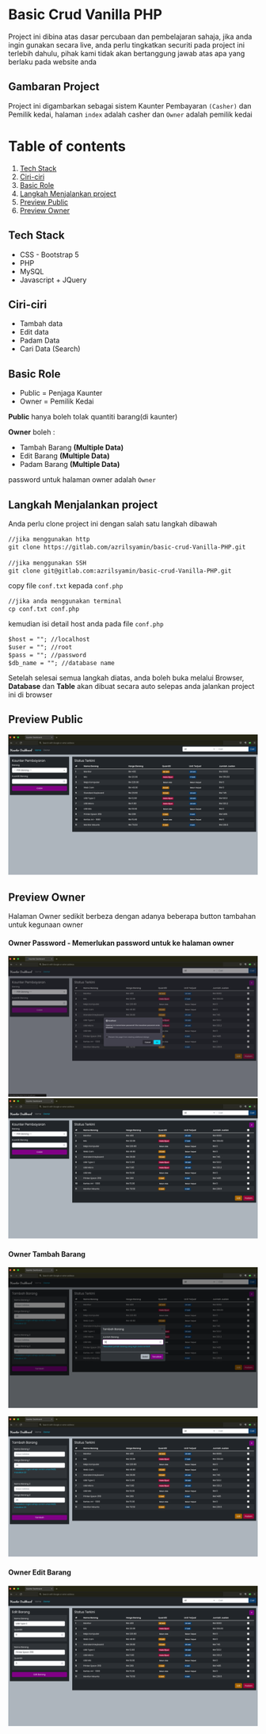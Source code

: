 
# Basic Crud Vanilla PHP 
Project ini dibina atas dasar percubaan dan pembelajaran sahaja, 
jika anda ingin gunakan secara live, anda perlu tingkatkan securiti pada project ini terlebih dahulu, 
pihak kami tidak akan bertanggung jawab atas apa yang berlaku pada website anda 

## Gambaran Project
Project ini digambarkan sebagai sistem Kaunter Pembayaran `(Casher)` dan Pemilik kedai, halaman `index` adalah casher dan `Owner` adalah pemilik kedai

 
# Table of contents  
1. [Tech Stack](#tech-stack)  
2. [Ciri-ciri ](#ciri-ciri)  
3. [Basic Role](#basic-role)  
4. [Langkah Menjalankan project](#langkah-menjalankan-project)
5. [Preview Public](#preview-public)
6. [Preview Owner](#preview-owner)

 
## Tech Stack    
- CSS - Bootstrap 5 
- PHP
- MySQL
- Javascript + JQuery

## Ciri-ciri  
- Tambah data  
- Edit data  
- Padam Data
- Cari Data (Search)

## Basic Role
- Public = Penjaga Kaunter
- Owner = Pemilik Kedai

**Public** hanya boleh tolak quantiti barang(di kaunter)

**Owner** boleh :
- Tambah Barang **(Multiple Data)**
- Edit Barang **(Multiple Data)**
- Padam Barang **(Multiple Data)**

password untuk halaman owner adalah `Owner`

## Langkah Menjalankan project
Anda perlu clone project ini dengan salah satu langkah dibawah
```
//jika menggunakan http
git clone https://gitlab.com/azrilsyamin/basic-crud-Vanilla-PHP.git

//jika menggunakan SSH
git clone git@gitlab.com:azrilsyamin/basic-crud-Vanilla-PHP.git
```

copy file `conf.txt` kepada `conf.php`
```
//jika anda menggunakan terminal 
cp conf.txt conf.php
```
kemudian isi detail host anda pada file `conf.php`
```
$host = ""; //localhost
$user = ""; //root
$pass = ""; //password
$db_name = ""; //database name
```
Setelah selesai semua langkah diatas, 
anda boleh buka melalui Browser, 
**Database** dan **Table** akan dibuat secara auto selepas anda jalankan project ini di browser

## Preview Public 
![App Screenshot](asset/img/screenshoot/public.png)  

## Preview Owner
Halaman Owner sedikit berbeza dengan adanya beberapa button tambahan untuk kegunaan owner
#### Owner Password - Memerlukan password untuk ke halaman owner
![App Screenshot](asset/img/screenshoot/alert-password.png)  
![App Screenshot](asset/img/screenshoot/owner.png)  

#### Owner Tambah Barang
![App Screenshot](asset/img/screenshoot/tambah-data.png)  

![App Screenshot](asset/img/screenshoot/tambah-multiple.png)  

#### Owner Edit Barang
![App Screenshot](asset/img/screenshoot/edit-multiple.png) 



